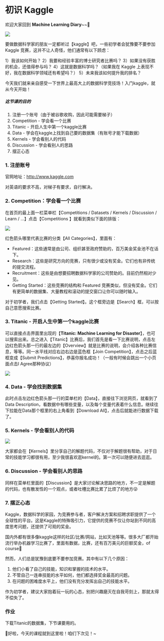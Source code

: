 # 初识 Kaggle

欢迎大家回到 **Machine Learning Diary**~~👏

![](https://www.analyticsvidhya.com/wp-content/uploads/2015/06/kaggle-logo-transparent-300-850x386.png)

要做数据科学家的朋友一定都听过【kaggle】吧，一些初学者会犹豫要不要参加 Kaggle 竞赛，这并不让人奇怪，他们通常有以下顾虑：

1）我该如何开始？
2）我要和经验丰富的博士研究者比赛吗？
3）如果没有获胜的机会，还值得参与吗？
4）这就是数据科学吗？（如果我在 Kaggle 上表现不好，我在数据科学领域还有希望吗？）
5）未来我该如何提升我的排名？

今天我们就来亲自感受一下世界上最高大上的数据科学竞技场！入门kaggle，就从今天开始！



##### 这节课的目的

1. 注册一个账号（由于被谷歌收购，因此可能需要梯子）
2. Competition - 学会看一个比赛
3. Titanic - 开启人生中第一个kaggle比赛
4. Data - 学会在kaggle上找到自己要的数据集（有账号才能下载数据）
5. Kernels - 学会看别人的代码
6. Discussion - 学会看别人的思路
7. 摆正心态



### 1. 注册账号

官网地址：http://www.kaggle.com

对英语的要求不高，对梯子有要求，自行解决。



### 2. Competition：学会看一个比赛

在首页的最上面一栏菜单栏【Competitions / Datasets / Kernels / Discussion / Learn / ...】点击【Competitions 】就看到类似下面的排版：

![](https://elitedatascience.com/wp-content/uploads/2017/07/kaggle-getting-started-competitions.png) 

红色箭头哪里代表比赛的分类【All Categories】，里面有：

- Featured：这些通常是由公司、组织甚至政府赞助的，百万美金奖金池不在话下。
- Research：这些是研究方向的竞赛，只有很少或没有奖金。它们也有非传统的提交流程。
- Recruitment：这些是由想要招聘数据科学家的公司赞助的。目前仍然相对少见。
- Getting Started：这些竞赛的结构和 Featured 竞赛类似，但没有奖金。它们有更简单的数据集、大量教程和滚动的提交窗口让你可以随时输入。

对于初学者，我们点击【Getting Started】。这个框旁边是【Search】框，可以按自己意愿搜索比赛。



### 3. Titanic - 开启人生中第一个kaggle比赛

可以直接点击界面里出现的【**Titanic: Machine Learning for Disaster**】，也可以搜索出来。总之进入【Titanic】比赛后，我们首先是看一下比赛说明，点击左边红色箭头那一行的最左边的【Overview】就是比赛的说明，会介绍各种比赛信息，等等。同一水平线对应右边右边是蓝色框【Join Competition】，点击之后蓝框变成【Submit Predictions】，恭喜你报名成功！（一般有时候会跳出一个小页面点击I Agree那种协议）

![](https://elitedatascience.com/wp-content/uploads/2017/07/kaggle-kernels-most-votes.png) 



### 4. Data - 学会找到数据集

此时点击左边红色箭头那一行的菜单栏的【Data】，直接往下浏览网页，就看到了Data Description，看数据中有哪些变量，以及每个变量代表着什么信息。继续往下拉能在Data那个框里的右上角看到【Download All】，点击后就能进行数据下载了。



### 5. Kernels - 学会看别人的代码

![](https://elitedatascience.com/wp-content/uploads/2017/07/kaggle-kernels-most-votes.png) 

大家都会在【Kernels】里分享自己的解题代码，不仅对于解题很有帮助，对于日常的技能学习都很有用，至少我很喜欢逛kernel的。第一次可以随便进去逛逛。



### 6. Discussion - 学会看别人的思路

同样在菜单栏里面的【Discussion】是大家讨论解决思路的地方，不一定是解题的代码，也有散发性的一个观点，或者吐槽比赛比累了比烦了的地方😜



### 7. 摆正心态

Kaggle，数据科学的家园，为竞赛参与者，客户解决方案和招聘求职提供了一个全球性的平台。这是Kaggle的特殊吸引力，它提供的竞赛不仅让你站到不同的高度思考问题，还提供了可观的奖金。

国内外都有很多像kaggle这样的社区/比赛/网站，比如天池等等。很多大厂都开始流行举办机器学习比赛了，里面有数据，比赛，还有百万美元的巨额奖金，of course👏

然而，人们总是犹豫到底要不要参加竞赛。其中有以下几个原因：

1. 他们小看了自己的技能，知识和掌握的技术的水平。
2. 不管自己一连串技能的水平如何，他们都选择奖金最高的问题。
3. 在问题的困难度水平上，他们没有充分发挥出自己的技能水平。

作为初学者，建议大家抱着玩一玩的心态，别把兴趣磨灭在自我苛刻上，那就太得不偿失了。



### 作业

下载Titanic的数据集，下节课要用的。



👩好啦，今天的课程就到这里啦！咱们下次见！~
